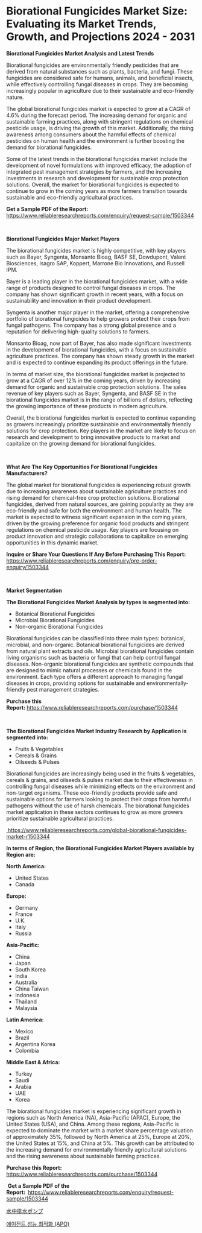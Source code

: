 <p><h1>Biorational Fungicides Market Size: Evaluating its Market Trends, Growth, and Projections 2024 - 2031</h1></p><p><strong>Biorational Fungicides Market Analysis and Latest Trends</strong></p>
<p><p>Biorational fungicides are environmentally friendly pesticides that are derived from natural substances such as plants, bacteria, and fungi. These fungicides are considered safe for humans, animals, and beneficial insects, while effectively controlling fungal diseases in crops. They are becoming increasingly popular in agriculture due to their sustainable and eco-friendly nature.</p><p>The global biorational fungicides market is expected to grow at a CAGR of 4.6% during the forecast period. The increasing demand for organic and sustainable farming practices, along with stringent regulations on chemical pesticide usage, is driving the growth of this market. Additionally, the rising awareness among consumers about the harmful effects of chemical pesticides on human health and the environment is further boosting the demand for biorational fungicides.</p><p>Some of the latest trends in the biorational fungicides market include the development of novel formulations with improved efficacy, the adoption of integrated pest management strategies by farmers, and the increasing investments in research and development for sustainable crop protection solutions. Overall, the market for biorational fungicides is expected to continue to grow in the coming years as more farmers transition towards sustainable and eco-friendly agricultural practices.</p></p>
<p><strong>Get a Sample PDF of the Report:&nbsp;</strong> <a href="https://www.reliableresearchreports.com/enquiry/request-sample/1503344">https://www.reliableresearchreports.com/enquiry/request-sample/1503344</a></p>
<p>&nbsp;</p>
<p><strong>Biorational Fungicides Major Market Players</strong></p>
<p><p>The biorational fungicides market is highly competitive, with key players such as Bayer, Syngenta, Monsanto Bioag, BASF SE, Dowdupont, Valent Biosciences, Isagro SAP, Koppert, Marrone Bio Innovations, and Russell IPM. </p><p>Bayer is a leading player in the biorational fungicides market, with a wide range of products designed to control fungal diseases in crops. The company has shown significant growth in recent years, with a focus on sustainability and innovation in their product development.</p><p>Syngenta is another major player in the market, offering a comprehensive portfolio of biorational fungicides to help growers protect their crops from fungal pathogens. The company has a strong global presence and a reputation for delivering high-quality solutions to farmers.</p><p>Monsanto Bioag, now part of Bayer, has also made significant investments in the development of biorational fungicides, with a focus on sustainable agriculture practices. The company has shown steady growth in the market and is expected to continue expanding its product offerings in the future.</p><p>In terms of market size, the biorational fungicides market is projected to grow at a CAGR of over 12% in the coming years, driven by increasing demand for organic and sustainable crop protection solutions. The sales revenue of key players such as Bayer, Syngenta, and BASF SE in the biorational fungicides market is in the range of billions of dollars, reflecting the growing importance of these products in modern agriculture. </p><p>Overall, the biorational fungicides market is expected to continue expanding as growers increasingly prioritize sustainable and environmentally friendly solutions for crop protection. Key players in the market are likely to focus on research and development to bring innovative products to market and capitalize on the growing demand for biorational fungicides.</p></p>
<p>&nbsp;</p>
<p><strong>What Are The Key Opportunities For Biorational Fungicides Manufacturers?</strong></p>
<p><p>The global market for biorational fungicides is experiencing robust growth due to increasing awareness about sustainable agriculture practices and rising demand for chemical-free crop protection solutions. Biorational fungicides, derived from natural sources, are gaining popularity as they are eco-friendly and safe for both the environment and human health. The market is expected to witness significant expansion in the coming years, driven by the growing preference for organic food products and stringent regulations on chemical pesticide usage. Key players are focusing on product innovation and strategic collaborations to capitalize on emerging opportunities in this dynamic market.</p></p>
<p><strong>Inquire or Share Your Questions If Any Before Purchasing This Report:</strong> <a href="https://www.reliableresearchreports.com/enquiry/pre-order-enquiry/1503344">https://www.reliableresearchreports.com/enquiry/pre-order-enquiry/1503344</a></p>
<p>&nbsp;</p>
<p><strong>Market Segmentation</strong></p>
<p><strong>The Biorational Fungicides Market Analysis by types is segmented into:</strong></p>
<p><ul><li>Botanical Biorational Fungicides</li><li>Microbial Biorational Fungicides</li><li>Non-organic Biorational Fungicides</li></ul></p>
<p><p>Biorational fungicides can be classified into three main types: botanical, microbial, and non-organic. Botanical biorational fungicides are derived from natural plant extracts and oils. Microbial biorational fungicides contain living organisms such as bacteria or fungi that can help control fungal diseases. Non-organic biorational fungicides are synthetic compounds that are designed to mimic natural processes or chemicals found in the environment. Each type offers a different approach to managing fungal diseases in crops, providing options for sustainable and environmentally-friendly pest management strategies.</p></p>
<p><strong>Purchase this Report:&nbsp;</strong><a href="https://www.reliableresearchreports.com/purchase/1503344">https://www.reliableresearchreports.com/purchase/1503344</a></p>
<p>&nbsp;</p>
<p><strong>The Biorational Fungicides Market Industry Research by Application is segmented into:</strong></p>
<p><ul><li>Fruits & Vegetables</li><li>Cereals & Grains</li><li>Oilseeds & Pulses</li></ul></p>
<p><p>Biorational fungicides are increasingly being used in the fruits & vegetables, cereals & grains, and oilseeds & pulses market due to their effectiveness in controlling fungal diseases while minimizing effects on the environment and non-target organisms. These eco-friendly products provide safe and sustainable options for farmers looking to protect their crops from harmful pathogens without the use of harsh chemicals. The biorational fungicides market application in these sectors continues to grow as more growers prioritize sustainable agricultural practices.</p></p>
<p><a href="https://www.reliableresearchreports.com/global-biorational-fungicides-market-r1503344">&nbsp;https://www.reliableresearchreports.com/global-biorational-fungicides-market-r1503344</a></p>
<p><strong>In terms of Region, the Biorational Fungicides Market Players available by Region are:</strong></p>
<p>
    <p> <strong> North America: </strong>
        <ul>
            <li>United States</li>
            <li>Canada</li>
        </ul>
        </p> 
    <p> <strong> Europe: </strong>
        <ul>
            <li>Germany</li>
            <li>France</li>
            <li>U.K.</li>
            <li>Italy</li>
            <li>Russia</li>
        </ul>
        </p> 
    <p> <strong> Asia-Pacific: </strong>
        <ul>
            <li>China</li>
            <li>Japan</li>
            <li>South Korea</li>
            <li>India</li>
            <li>Australia</li>
            <li>China Taiwan</li>
            <li>Indonesia</li>
            <li>Thailand</li>
            <li>Malaysia</li>
        </ul>
        </p> 
    <p> <strong> Latin America: </strong>
        <ul>
            <li>Mexico</li>
            <li>Brazil</li>
            <li>Argentina Korea</li>
            <li>Colombia</li>
        </ul>
        </p> 
    <p> <strong> Middle East & Africa: </strong>
        <ul>
            <li>Turkey</li>
            <li>Saudi</li>
            <li>Arabia</li>
            <li>UAE</li>
            <li>Korea</li>
        </ul>
    </p>
    </p>
<p><p>The biorational fungicides market is experiencing significant growth in regions such as North America (NA), Asia-Pacific (APAC), Europe, the United States (USA), and China. Among these regions, Asia-Pacific is expected to dominate the market with a market share percentage valuation of approximately 35%, followed by North America at 25%, Europe at 20%, the United States at 15%, and China at 5%. This growth can be attributed to the increasing demand for environmentally friendly agricultural solutions and the rising awareness about sustainable farming practices.</p></p>
<p><strong>Purchase this Report: </strong><a href="https://www.reliableresearchreports.com/purchase/1503344">https://www.reliableresearchreports.com/purchase/1503344</a></p>
<p>&nbsp;<strong>Get a Sample PDF of the Report:&nbsp;&nbsp;</strong><a href="https://www.reliableresearchreports.com/enquiry/request-sample/1503344">https://www.reliableresearchreports.com/enquiry/request-sample/1503344</a></p>
<p><strong></strong></p>
<p><p><a href="https://github.com/xtkhtofdt934839/Market-Research-Report-List-2/blob/main/187394494831.md">水中排水ポンプ</a></p><p><a href="https://github.com/TitusBoyer1/Market-Research-Report-List-1/blob/main/620437486474.md">에이전트 성능 최적화 (APO)</a></p></p>